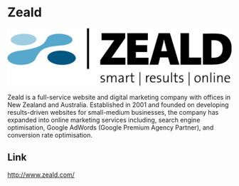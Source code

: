 Zeald
=====

![Zeald Logo](/images/logo_zeald.png "Zeald Logo")


Zeald is a full-service website and digital marketing company with
offices in New Zealand and Australia. Established in 2001 and founded
on developing results-driven websites for small-medium businesses, the
company has expanded into online marketing services including, search
engine optimisation, Google AdWords (Google Premium Agency Partner),
and conversion rate optimisation.


Link
----
http://www.zeald.com/

